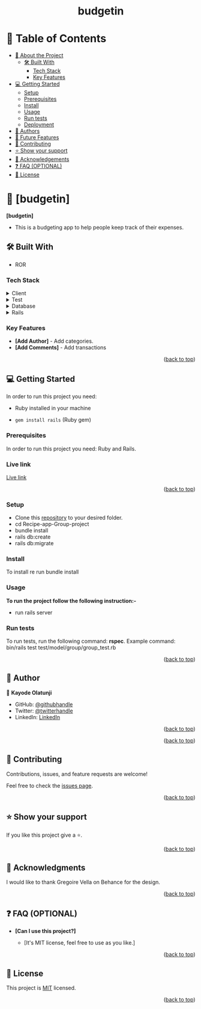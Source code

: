 <a name="readme-top"></a>

<div align="center">

  <h1><b>budgetin</b></h1>

</div>

# 📗 Table of Contents

- [📖 About the Project](#about-project)
  - [🛠 Built With](#built-with)
    - [Tech Stack](#tech-stack)
    - [Key Features](#key-features)
- [💻 Getting Started](#getting-started)
  - [Setup](#setup)
  - [Prerequisites](#prerequisites)
  - [Install](#install)
  - [Usage](#usage)
  - [Run tests](#run-tests)
  - [Deployment](#triangular_flag_on_post-deployment)
- [👥 Authors](#authors)
- [🔭 Future Features](#future-features)
- [🤝 Contributing](#contributing)
- [⭐️ Show your support](#support)
- [🙏 Acknowledgements](#acknowledgements)
- [❓ FAQ (OPTIONAL)](#faq)
- [📝 License](#license)

# 📖 [budgetin] <a name="about-project"></a>

**[budgetin]**

- This is a budgeting app to help people keep track of their expenses.

## 🛠 Built With <a name="built-with"></a>

- ROR

### Tech Stack <a name="tech-stack"></a>

<details>
  <summary>Client</summary>
  <ul>
    <li>Ruby</li>
  </ul>
</details>

<details>
  <summary>Test</summary>
  <ul>
    <li>RSPEC</li>
  </ul>
</details>

<details>
<summary>Database</summary>
  <ul>
    <li>PostgreSQL</li>
  </ul>
</details>

<details>
<summary>Rails</summary>
  <ul>
    <li>ROR</li>
  </ul>
</details>

### Key Features <a name="key-features"></a>

- **[Add Author]** - Add categories.
- **[Add Comments]** - Add transactions

<p align="right">(<a href="#readme-top">back to top</a>)</p>

## 💻 Getting Started <a name="getting-started"></a>

In order to run this project you need:

- Ruby installed in your machine

- `gem install rails` (Ruby gem)

### Prerequisites

In order to run this project you need: Ruby and Rails.

### Live link

<a href="https://budgetin.onrender.com/">Live link</a>

<p align="right">(<a href="#readme-top">back to top</a>)</p>

### Setup

- Clone this [repository](https://github.com/Jolak5/budgetin.git) to your desired folder.
- cd Recipe-app-Group-project
- bundle install
- rails db:create
- rails db:migrate

### Install

To install re run
bundle install

### Usage

**To run the project follow the following instruction:-**

- run rails server

### Run tests

To run tests, run the following command: **rspec**.
Example command:
bin/rails test test/model/group/group_test.rb

<p align="right">(<a href="#readme-top">back to top</a>)</p>

## 👥 Author <a name="authors"></a>

👤 **Kayode Olatunji**

- GitHub: [@githubhandle](https://github.com/Jolak5)
- Twitter: [@twitterhandle](https://twitter.com/I_amBabakay)
- LinkedIn: [LinkedIn](https://www.linkedin.com/in/olatunji-kayode/)

<p align="right">(<a href="#readme-top">back to top</a>)</p>

<p align="right">(<a href="#readme-top">back to top</a>)</p>

## 🤝 Contributing <a name="contributing"></a>

Contributions, issues, and feature requests are welcome!

Feel free to check the [issues page](../../issues/).

<p align="right">(<a href="#readme-top">back to top</a>)</p>

## ⭐️ Show your support <a name="support"></a>

If you like this project give a ⭐️.

<p align="right">(<a href="#readme-top">back to top</a>)</p>

## 🙏 Acknowledgments <a name="acknowledgements"></a>

I would like to thank Gregoire Vella on Behance for the design.

<p align="right">(<a href="#readme-top">back to top</a>)</p>

## ❓ FAQ (OPTIONAL) <a name="faq"></a>

- **[Can I use this project?]**

  - [It's MIT license, feel free to use as you like.]

<p align="right">(<a href="#readme-top">back to top</a>)</p>

<!-- LICENSE -->

## 📝 License <a name="license"></a>

This project is [MIT](./LICENSE) licensed.

<p align="right">(<a href="#readme-top">back to top</a>)</p>
